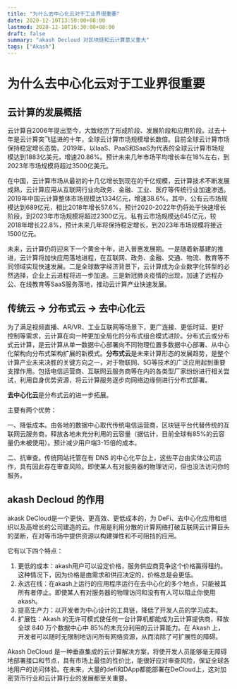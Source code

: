 ```yaml
---
title: "为什么去中心化云对于工业界很重要"
date: 2020-12-10T13:50:00+08:00
lastmod: 2020-12-10T16:30:00+08:00
draft: false
summary: "akash Decloud 对区块链和云计算意义重大"
tags: ["Akash"]
---
```


# 为什么去中心化云对于工业界很重要

## 云计算的发展概括

云计算自2006年提出至今，大致经历了形成阶段、发展阶段和应用阶段。过去十年是云计算突飞猛进的十年，全球云计算市场规模增长数倍。目前全球云计算市场保持稳定增长态势。2019年，以IaaS、PaaS和SaaS为代表的全球云计算市场规模达到1883亿美元，增速20.86%。预计未来几年市场平均增长率在18%左右，到2023年市场规模将超过3500亿美元。

在中国，云计算市场从最初的十几亿增长到现在的千亿规模，云计算技术不断发展成熟，云计算应用从互联网行业向政务、金融、工业、医疗等传统行业加速渗透。2019年中国云计算整体市场规模达1334亿元，增速38.6%。其中，公有云市场规模达到689亿元，相比2018年增长57.6%，预计2020-2022年仍将处于快速增长阶段，到2023年市场规模将超过2300亿元。私有云市场规模达645亿元，较2018年增长22.8%，预计未来几年将保持稳定增长，到2023年市场规模将接近1500亿元。

未来，云计算仍将迎来下一个黄金十年，进入普惠发展期。一是随着新基建的推进，云计算将加快应用落地进程，在互联网、政务、金融、交通、物流、教育等不同领域实现快速发展。二是全球数字经济背景下，云计算成为企业数字化转型的必然选择，企业上云进程将进一步加速。三是新冠肺炎疫情的出现，加速了远程办公、在线教育等SaaS服务落地，推动云计算产业快速发展。

## 传统云 -> 分布式云 -> 去中心化云
为了满足视频直播、AR/VR、工业互联网等场景下，更广连接、更低时延、更好控制等需求，云计算在向一种更加全局化的分布式组合模式进阶。分布式云或分布式云计算，是云计算从单一数据中心部署向不同物理位置多数据中心部署、从中心化架构向分布式架构扩展的新模式。**分布式云**是未来计算形态的发展趋势，是整个计算产业未来决胜的关键方向之一，对于物联网、5G等技术的广泛应用起到重要支撑作用。包括电信运营商、互联网云服务商等在内的各类型厂家纷纷进行相关尝试，利用自身优势资源，将云计算服务逐步向网络边缘侧进行分布式部署。

**去中心化云**是分布式云的进一步拓展。

主要有两个优势：

一、降低成本。由各地的数据中心取代传统电信运营商，区块链平台代替传统的互联网云服务商，释放各地未充分利用的云容量（据估计，目前全球有85%的云容量仍未被使用）。预计减少用户端3-15倍的成本。

二、抗审查。传统网站托管在有 DNS 的中心化平台上，这些平台由实体公司运作，具有因此存在审查风险。即使某人有对服务器的物理访问，但也没法访问你的服务。

## akash Decloud 的作用

akask DeCloud是一个更快、更高效、更低成本的，为 DeFi、去中心化应用和组织以及高增长的公司建造的云。作用是利用分散的计算网络打破互联网云计算巨头的垄断，在对等市场中提供资源以构建弹性和不可阻挡的应用。

它有以下四个特点：

1. 更低的成本：akash用户可以设定价格，服务供应商竞争这个价格赢得租约。这种情况下，因为价格是由需求和供应决定的，价格总是会更低。
2. 永远在线：在akash上运行的应用程序运行在去中心化的多个地点，只能被其所有者停止。即使某人有对服务器的物理访问和没有有人可以阻止你使用akash。
3. 提高生产力：以开发者为中心设计的工具链，降低了开发人员的学习成本。
4. 扩展性：Akash 的无许可模式使任何一台计算机都能成为云计算提供商，释放全球 840 万个数据中心中 85%的未充分利用的云计算能力。在 Akash 上，开发者可以随时无限制地访问所有网络资源，从而消除了可扩展性的障碍。

Akash DeCloud 是一种垂直集成的云计算解决方案，将使开发人员能够毫无障碍地部署接口和节点，具有市场上最佳的性价比，能很好应对审查风险，保证全球各地用户的访问体验。在未来，大量的defi和DApp都能部署在DeCloud上，这对加密货币行业和云计算行业的发展都至关重要。
